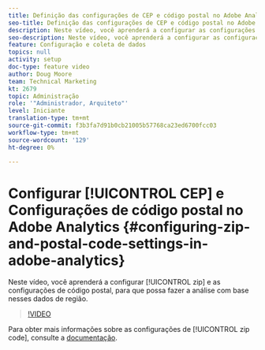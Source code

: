 ```yaml
---
title: Definição das configurações de CEP e código postal no Adobe Analytics
seo-title: Definição das configurações de CEP e código postal no Adobe Analytics
description: Neste vídeo, você aprenderá a configurar as configurações de CEP e código postal, para que possa fazer a análise com base nos dados da região.
seo-description: Neste vídeo, você aprenderá a configurar as configurações de CEP e código postal, para que possa fazer a análise com base nos dados da região.
feature: Configuração e coleta de dados
topics: null
activity: setup
doc-type: feature video
author: Doug Moore
team: Technical Marketing
kt: 2679
topic: Administração
role: '"Administrador, Arquiteto"'
level: Iniciante
translation-type: tm+mt
source-git-commit: f3b3fa7d91b0cb21005b57768ca23ed6700fcc03
workflow-type: tm+mt
source-wordcount: '129'
ht-degree: 0%

---
```



# Configurar [!UICONTROL CEP] e Configurações de código postal no Adobe Analytics {#configuring-zip-and-postal-code-settings-in-adobe-analytics}

Neste vídeo, você aprenderá a configurar [!UICONTROL zip] e as configurações de código postal, para que possa fazer a análise com base nesses dados de região.

>[!VIDEO](https://video.tv.adobe.com/v/27051/?quality=12)

Para obter mais informações sobre as configurações de [!UICONTROL zip code], consulte a [documentação](https://marketing.adobe.com/resources/help/en_US/reference/reports_zip.html).
